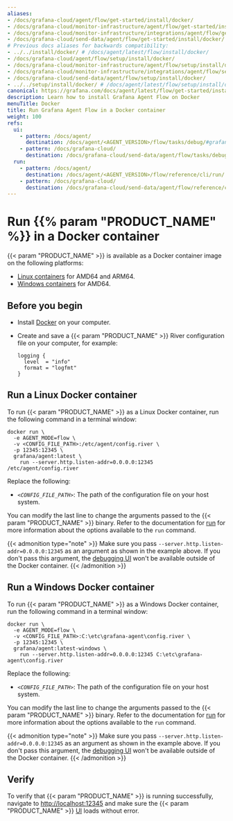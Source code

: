 ```yaml
---
aliases:
- /docs/grafana-cloud/agent/flow/get-started/install/docker/
- /docs/grafana-cloud/monitor-infrastructure/agent/flow/get-started/install/docker/
- /docs/grafana-cloud/monitor-infrastructure/integrations/agent/flow/get-started/install/docker/
- /docs/grafana-cloud/send-data/agent/flow/get-started/install/docker/
# Previous docs aliases for backwards compatibility:
- ../../install/docker/ # /docs/agent/latest/flow/install/docker/
- /docs/grafana-cloud/agent/flow/setup/install/docker/
- /docs/grafana-cloud/monitor-infrastructure/agent/flow/setup/install/docker/
- /docs/grafana-cloud/monitor-infrastructure/integrations/agent/flow/setup/install/docker/
- /docs/grafana-cloud/send-data/agent/flow/setup/install/docker/
- ../../setup/install/docker/ # /docs/agent/latest/flow/setup/install/docker/
canonical: https://grafana.com/docs/agent/latest/flow/get-started/install/docker/
description: Learn how to install Grafana Agent Flow on Docker
menuTitle: Docker
title: Run Grafana Agent Flow in a Docker container
weight: 100
refs:
  ui:
    - pattern: /docs/agent/
      destination: /docs/agent/<AGENT_VERSION>/flow/tasks/debug/#grafana-agent-flow-ui
    - pattern: /docs/grafana-cloud/
      destination: /docs/grafana-cloud/send-data/agent/flow/tasks/debug/#grafana-agent-flow-ui
  run:
    - pattern: /docs/agent/
      destination: /docs/agent/<AGENT_VERSION>/flow/reference/cli/run/
    - pattern: /docs/grafana-cloud/
      destination: /docs/grafana-cloud/send-data/agent/flow/reference/cli/run/
---
```


# Run {{% param "PRODUCT_NAME" %}} in a Docker container

{{< param "PRODUCT_NAME" >}} is available as a Docker container image on the following platforms:

* [Linux containers][] for AMD64 and ARM64.
* [Windows containers][] for AMD64.

## Before you begin

* Install [Docker][] on your computer.
* Create and save a {{< param "PRODUCT_NAME" >}} River configuration file on your computer, for example:

  ```river
  logging {
    level  = "info"
    format = "logfmt"
  }
  ```

## Run a Linux Docker container

To run {{< param "PRODUCT_NAME" >}} as a Linux Docker container, run the following command in a terminal window:

```shell
docker run \
  -e AGENT_MODE=flow \
  -v <CONFIG_FILE_PATH>:/etc/agent/config.river \
  -p 12345:12345 \
  grafana/agent:latest \
    run --server.http.listen-addr=0.0.0.0:12345 /etc/agent/config.river
```

Replace the following:

- _`<CONFIG_FILE_PATH>`_: The path of the configuration file on your host system.

You can modify the last line to change the arguments passed to the {{< param "PRODUCT_NAME" >}} binary.
Refer to the documentation for [run](ref:run) for more information about the options available to the `run` command.

{{< admonition type="note" >}}
Make sure you pass `--server.http.listen-addr=0.0.0.0:12345` as an argument as shown in the example above.
If you don't pass this argument, the [debugging UI](ref:ui) won't be available outside of the Docker container.
{{< /admonition >}}

## Run a Windows Docker container

To run {{< param "PRODUCT_NAME" >}} as a Windows Docker container, run the following command in a terminal window:

```shell
docker run \
  -e AGENT_MODE=flow \
  -v <CONFIG_FILE_PATH>:C:\etc\grafana-agent\config.river \
  -p 12345:12345 \
  grafana/agent:latest-windows \
    run --server.http.listen-addr=0.0.0.0:12345 C:\etc\grafana-agent\config.river
```

Replace the following:

- _`<CONFIG_FILE_PATH>`_: The path of the configuration file on your host system.

You can modify the last line to change the arguments passed to the {{< param "PRODUCT_NAME" >}} binary.
Refer to the documentation for [run](ref:run) for more information about the options available to the `run` command.

{{< admonition type="note" >}}
Make sure you pass `--server.http.listen-addr=0.0.0.0:12345` as an argument as shown in the example above.
If you don't pass this argument, the [debugging UI](ref:ui) won't be available outside of the Docker container.
{{< /admonition >}}

## Verify

To verify that {{< param "PRODUCT_NAME" >}} is running successfully, navigate to <http://localhost:12345> and make sure the {{< param "PRODUCT_NAME" >}} [UI](ref:ui) loads without error.

[Linux containers]: #run-a-linux-docker-container
[Windows containers]: #run-a-windows-docker-container
[Docker]: https://docker.io

